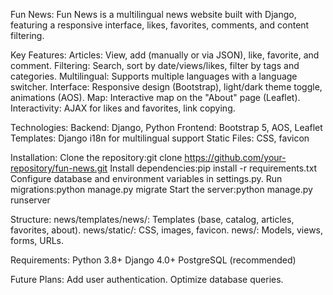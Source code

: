 Fun News:
Fun News is a multilingual news website built with Django, featuring a responsive interface, likes, favorites, comments, and content filtering.

Key Features:
Articles: View, add (manually or via JSON), like, favorite, and comment.
Filtering: Search, sort by date/views/likes, filter by tags and categories.
Multilingual: Supports multiple languages with a language switcher.
Interface: Responsive design (Bootstrap), light/dark theme toggle, animations (AOS).
Map: Interactive map on the "About" page (Leaflet).
Interactivity: AJAX for likes and favorites, link copying.

Technologies:
Backend: Django, Python
Frontend: Bootstrap 5, AOS, Leaflet
Templates: Django i18n for multilingual support
Static Files: CSS, favicon

Installation:
Clone the repository:git clone https://github.com/your-repository/fun-news.git
Install dependencies:pip install -r requirements.txt
Configure database and environment variables in settings.py.
Run migrations:python manage.py migrate
Start the server:python manage.py runserver

Structure:
news/templates/news/: Templates (base, catalog, articles, favorites, about).
news/static/: CSS, images, favicon.
news/: Models, views, forms, URLs.

Requirements:
Python 3.8+
Django 4.0+
PostgreSQL (recommended)

Future Plans:
Add user authentication.
Optimize database queries.


